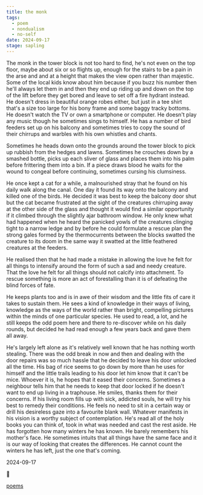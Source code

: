 ```yaml
---
title: the monk
tags:
  - poem
  - nondualism
  - no-self
date: 2024-09-17
stage: sapling
---
```



The monk in the tower block is not too hard to find, he's not even on the top floor, maybe about six or so flights up, enough for the stairs to be a pain in the arse and and at a height that makes the view open rather than majestic. Some of the local kids know about him because if you buzz his number then he'll always let them in and then they end up riding up and down on the top of the lift before they get bored and leave to set off a fire hydrant instead. He doesn't dress in beautiful orange robes either, but just in a tee shirt that's a size too large for his bony frame and some baggy tracky bottoms. He doesn't watch the TV or own a smartphone or computer. He doesn't play any music though he sometimes sings to himself. He has a number of bird feeders set up on his balcony and sometimes tries to copy the sound of their chirrups and warbles with his own whistles and chants. 

Sometimes he heads down onto the grounds around the tower block to pick up rubbish from the hedges and lawns. Sometimes he crouches down by a smashed bottle, picks up each sliver of glass and places them into his palm before frittering them into a bin. If a piece draws blood he waits for the wound to congeal before continuing, sometimes cursing his clumsiness. 

He once kept a cat for a while, a malnourished stray that he found on his daily walk along the canal. One day it found its way onto the balcony and killed one of the birds. He decided it was best to keep the balcony door shut but the cat became frustrated at the sight of the creatures chirruping away at the other side of the glass and thought it would find a similar opportunity if it climbed through the slightly ajar bathroom window. He only knew what had happened when he heard the panicked yowls of the creatures clinging tight to a narrow ledge and by before he could formulate a rescue plan the strong gales formed by the thermocurrents between the blocks swatted the creature to its doom in the same way it swatted at the little feathered creatures at the feeders. 

He realised then that he had made a mistake in allowing the love he felt for all things to intensify around the form of such a sad and needy creature. That the love he felt for all things should not calcify into attachment. To rescue something is more an act of forestalling than it is of defeating the blind forces of fate. 

He keeps plants too and is in awe of their wisdom and the little fits of care it takes to sustain them. He sees a kind of knowledge in their ways of living, knowledge as the ways of the world rather than bright, compelling pictures within the minds of one particular species. He used to read, a lot, and he still keeps the odd poem here and there to re-discover while on his daily rounds, but decided he had read enough a few years back and gave them all away. 

He's largely left alone as it's relatively well known that he has nothing worth stealing. There was the odd break in now and then and dealing with the door repairs was so much hassle that he decided to leave his door unlocked all the time. His bag of rice seems to go down by more than he uses for himself and the little trails leading to his door let him know that it can't be mice. Whoever it is, he hopes that it eased their concerns. Sometimes a neighbour tells him that he needs to keep that door locked if he doesn't want to end up living in a traphouse. He smiles, thanks them for their concerns. If his living room fills up with sick, addicted souls, he will try his best to remedy their conditions. He feels no need to sit in a certain way or drill his desireless gaze into a favourite blank wall. Whatever manifests in his vision is a worthy subject of contemplation. He's read all of the holy books you can think of, took in what was needed and cast the rest aside. He has forgotten how many winters he has known. He barely remembers his mother's face. He sometimes intuits that all things have the same face and it is our way of looking that creates the differences. He cannot count the winters he has left, just the one that's coming. 

2024-09-17

🌿

[poems](content/poems.md)
